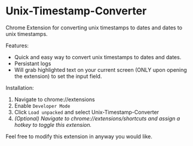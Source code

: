 # Unix-Timestamp-Converter

Chrome Extension for converting unix timestamps to dates and dates to unix timestamps. 

Features: 

- Quick and easy way to convert unix timestamps to dates and dates.
- Persistant logs 
- Will grab highlighted text on your current screen (ONLY upon opening the extension) to set the input field.

Installation: 

1. Navigate to chrome://extensions
2. Enable `Developer Mode`
3. Click `Load unpacked` and select Unix-Timestamp-Converter
4. *(Optional) Navigate to chrome://extensions/shortcuts and assign a hotkey to toggle this extension.*


Feel free to modify this extension in anyway you would like. 
